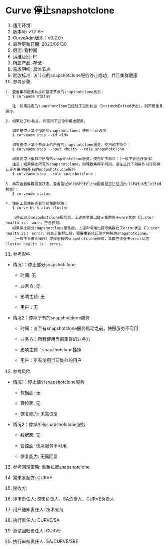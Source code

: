 # Curve 停止snapshotclone

1. 适用环境: 
2. 版本号: v1.2.6+
3. CurveAdm版本：v0.2.0+
4. 最后更新日期: 2023/09/30
5. 层面: 管控面
6. 运维级别: P1
7. 所属产品: 存储
8. 需求明细: 具体节点
9. 验收标准: 该节点的snapshotclone服务停止成功，并且集群健康
10. 参考步骤:

```plaintext
1. 查看集群服务状态和指定节点的snapshotclone状态：
   $ curveadm status
   
   注：如果指定的snapshotclone已经处于退出状态（Status为Exited状态），则不用重复操作。
   
2. 如果处于Up状态，则使用下述命令停止服务，

   如果是停止某个指定的snapshotclone，使用--id选项:
   $ curveadm stop --id <Id>
   
   如果要停止某个节点上的所有的snapshotclone服务，使用如下命令：
   $ curveadm stop --host <host> --role snapshotclone
   
   如果要停止集群中所有的snapshotclone服务，使用如下命令：（一般不会进行操作）
   注意：如果停止所有的snapshotclone，则导致集群不可用，请在进行下列操作前仔细确认是否要停掉所有的snapshotclone服务
   $ curveadm stop --role snapshotclone
   
3. 再次查看集群服务状态，查看指定snapshotclone服务是否已经退出（Status为Exited状态）：
   $ curveadm status
   
4. 使用工具使用查看当前集群状态：
   $ curve bs status cluster
   
   当停止部分snapshotclone服务后，上述命令输出提示集群处于warn状态 Cluster health is： warn，符合预期。
   如果停止部分snapshotclone服务后，上述命令输出提示集群处于error状态 Cluster health is： error，则表示集群出错，需要重新拉起刚才停掉的snapshotclone。
   （一般不会做此操作）停掉所有的snapshotclone服务，集群应该处于error状态 Cluster health is： error。
```

11. 参考影响:

* 情况1：停止部分snapshotclone

  * 时间: 无

  * 业务方: 无

  * 影响主题: 无

  * 用户：无

* 情况2：停掉所有的snapshotclone服务

  * 时间：直至有snapshotclone服务启动之前，快照服务不可用

  * 业务方：所有使用当前集群的业务方

  * 影响主题：snapshotclone挂掉

  * 用户：所有使用当前集群的用户

12. 参考风险:

* 情况1：停止部分snapshotclone服务

  * 数据面: 无

  * 管控面: 无

  * 恢复能力: 无需恢复

* 情况2：停掉所有snapshotclone服务

  * 数据面: 无

  * 管控面: 快照服务不可用

  * 恢复能力: 无需回复

13. 参考回滚策略: 重新拉起snapshotclone

14. 需求发起方: CURVE

15. 接收方:

16. 评审责任人: SRE负责人，SA负责人，CURVE负责人

17. 用户通知责任人: 技术支持

18. 执行责任人: CURVE/SA

19. 测试回归责任人: CURVE

20. 执行审核责任人: SA/CURVE/SRE